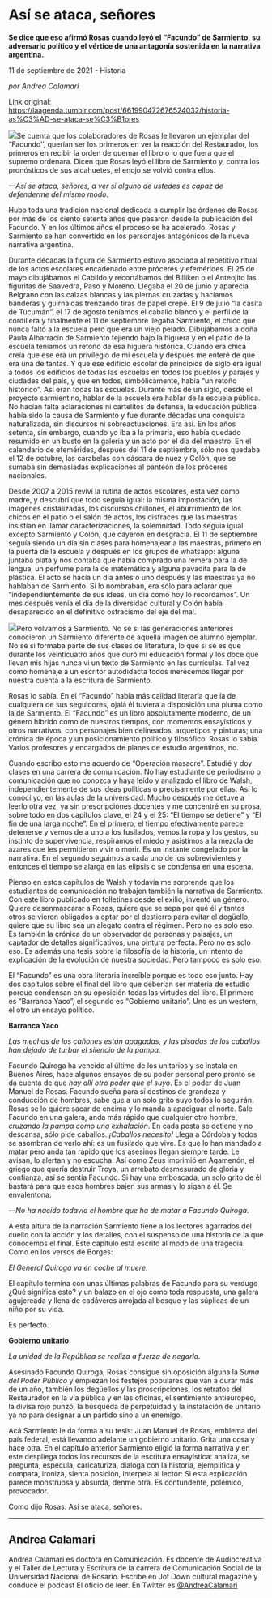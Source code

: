 # Así se ataca, señores

**Se dice que eso afirmó Rosas cuando leyó el “Facundo” de Sarmiento, su adversario político y el vértice de una antagonía sostenida en la narrativa argentina.**

11 de septiembre de 2021 - Historia

_por Andrea Calamari_

Link original: https://laagenda.tumblr.com/post/661990472676524032/historia-as%C3%AD-se-ataca-se%C3%B1ores

![](https://64.media.tumblr.com/8f4673f0ab920d78077df3e03966ed6b/1112c012c8a015fa-3e/s500x750/39aef1cb24acf3b443597eeb35dddbe8e52d2604.jpg)Se cuenta que los colaboradores de Rosas le llevaron un ejemplar del “Facundo’’, querían ser los primeros en ver la reacción del Restaurador, los primeros en recibir la orden de quemar el libro o lo que fuera que el supremo ordenara. Dicen que Rosas leyó el libro de Sarmiento y, contra los pronósticos de sus alcahuetes, el enojo se volvió contra ellos.

*—Así se ataca, señores, a ver si alguno de ustedes es capaz de defenderme del mismo modo.*

Hubo toda una tradición nacional dedicada a cumplir las órdenes de Rosas por más de los ciento setenta años que pasaron desde la publicación del Facundo. Y en los últimos años el proceso se ha acelerado. Rosas y Sarmiento se han convertido en los personajes antagónicos de la nueva narrativa argentina.

Durante décadas la figura de Sarmiento estuvo asociada al repetitivo ritual de los actos escolares encadenado entre próceres y efemérides. El 25 de mayo dibujábamos el Cabildo y recortábamos del Billiken o el Anteojito las figuritas de Saavedra, Paso y Moreno. Llegaba el 20 de junio y aparecía Belgrano con las calzas blancas y las piernas cruzadas y hacíamos banderas y guirnaldas trenzando tiras de papel crepé. El 9 de julio “la casita de Tucumán”, el 17 de agosto teníamos el caballo blanco y el perfil de la cordillera y finalmente el 11 de septiembre llegaba Sarmiento, el chico que nunca faltó a la escuela pero que era un viejo pelado. Dibujábamos a doña Paula Albarracín de Sarmiento tejiendo bajo la higuera y en el patio de la escuela teníamos un retoño de esa higuera histórica. Cuando era chica creía que ese era un privilegio de mi escuela y después me enteré de que era una de tantas. Y que ese edificio escolar de principios de siglo era igual a todos los edificios de todas las escuelas en todos los pueblos y parajes y ciudades del país, y que en todos, simbólicamente, había “un retoño histórico”. Así eran todas las escuelas. Durante más de un siglo, desde el proyecto sarmientino, hablar de la escuela era hablar de la escuela pública. No hacían falta aclaraciones ni cartelitos de defensa, la educación pública había sido la causa de Sarmiento y fue durante décadas una conquista naturalizada, sin discursos ni sobreactuaciones. Era así. En los años setenta, sin embargo, cuando yo iba a la primaria, eso había quedado resumido en un busto en la galería y un acto por el día del maestro. En el calendario de efemérides, después del 11 de septiembre, sólo nos quedaba el 12 de octubre, las carabelas con cáscara de nuez y Colón, que se sumaba sin demasiadas explicaciones al panteón de los próceres nacionales.

Desde 2007 a 2015 reviví la rutina de actos escolares, esta vez como madre, y descubrí que todo seguía igual: la misma impostación, las imágenes cristalizadas, los discursos chillones, el aburrimiento de los chicos en el patio o el salón de actos, los disfraces que las maestras insistían en llamar caracterizaciones, la solemnidad. Todo seguía igual excepto Sarmiento y Colón, que cayeron en desgracia. El 11 de septiembre seguía siendo un día sin clases para homenajear a las maestras, primero en la puerta de la escuela y después en los grupos de whatsapp: alguna juntaba plata y nos contaba que había comprado una remera para la de lengua, un perfume para la de matemática y alguna pavadita para la de plástica. El acto se hacía un día antes o uno después y las maestras ya no hablaban de Sarmiento. Si lo nombraban, era sólo para aclarar que “independientemente de sus ideas, un día como hoy lo recordamos”. Un mes después venía el día de la diversidad cultural y Colón había desaparecido en el definitivo ostracismo del eje del mal.


![](https://64.media.tumblr.com/e19a1f63494a8418e87808d6e3000e93/1112c012c8a015fa-4b/s500x750/7793a32a362006f9ae15c968e159d94087e74dd8.jpg)Pero volvamos a Sarmiento. No sé si las generaciones anteriores conocieron un Sarmiento diferente de aquella imagen de alumno ejemplar. No sé si formaba parte de sus clases de literatura, lo que sí sé es que durante los veinticuatro años que duró mi educación formal y los doce que llevan mis hijas nunca vi un texto de Sarmiento en las currículas. Tal vez como homenaje a un escritor autodidacta todos merecemos llegar por nuestra cuenta a la escritura de Sarmiento. 

Rosas lo sabía. En el “Facundo” había más calidad literaria que la de cualquiera de sus seguidores, ojalá él tuviera a disposición una pluma como la de Sarmiento. El “Facundo” es un libro absolutamente moderno, de un género híbrido como de nuestros tiempos, con momentos ensayísticos y otros narrativos, con personajes bien delineados, arquetipos y pinturas; una crónica de época y un posicionamiento político y filosófico. Rosas lo sabía. Varios profesores y encargados de planes de estudio argentinos, no.

Cuando escribo esto me acuerdo de “Operación masacre”. Estudié y doy clases en una carrera de comunicación. No hay estudiante de periodismo o comunicación que no conozca y haya leído y analizado el libro de Walsh, independientemente de sus ideas políticas o precisamente por ellas. Así lo conocí yo, en las aulas de la universidad. Mucho después me detuve a leerlo otra vez, ya sin prescripciones docentes y me concentré en su prosa, sobre todo en dos capítulos clave, el 24 y el 25: “El tiempo se detiene” y “El fin de una larga noche”. En el primero, el tiempo efectivamente parece detenerse y vemos de a uno a los fusilados, vemos la ropa y los gestos, su instinto de supervivencia, respiramos el miedo y asistimos a la mezcla de azares que les permitieron vivir o morir. Es un instante congelado por la narrativa. En el segundo seguimos a cada uno de los sobrevivientes y entonces el tiempo se alarga en las elipsis o se condensa en una escena.

Pienso en estos capítulos de Walsh y todavía me sorprende que los estudiantes de comunicación no trabajen también la narrativa de Sarmiento. Con este libro publicado en folletines desde el exilio, inventó un género. Quiere desenmascarar a Rosas, quiere que se sepa por qué él y tantos otros se vieron obligados a optar por el destierro para evitar el degüello, quiere que su libro sea un alegato contra el régimen. Pero no es solo eso. Es también la crónica de un observador de personas y paisajes, un captador de detalles significativos, una pintura perfecta. Pero no es solo eso. Es además una tesis sobre la filosofía de la historia, un intento de explicación de la evolución de nuestra sociedad. Pero tampoco es solo eso. 

El “Facundo” es una obra literaria increíble porque es todo eso junto. Hay dos capítulos sobre el final del libro que deberían ser materia de estudio porque condensan en su oposición todas las virtudes del libro. El primero es “Barranca Yaco”, el segundo es “Gobierno unitario”. Uno es un western, el otro un ensayo político.

**Barranca Yaco**

*Las mechas de los cañones están apagadas, y las pisadas de los caballos han dejado de turbar el silencio de la pampa.*

Facundo Quiroga ha vencido al último de los unitarios y se instala en Buenos Aires, hace algunos ensayos de su poder personal pero pronto se da cuenta de que *hay allí otro poder que el suyo*. Es el poder de Juan Manuel de Rosas. Facundo sueña para sí destinos de grandeza y conducción de hombres, sabe que a un solo grito suyo todos lo seguirán. Rosas se lo quiere sacar de encima y lo manda a apaciguar el norte. Sale Facundo en una galera, anda más rápido que cualquier otro hombre, *cruzando la pampa como una exhalación*. En cada posta se detiene y no descansa, sólo pide caballos. *¡Caballos necesito!* Llega a Córdoba y todos se asombran de verlo ahí: es un fusilado que vive. Es que lo han mandado a matar pero anda tan rápido que los asesinos llegan siempre tarde. Le avisan, lo alertan y no escucha. Así como Zeus imprimió en Agamenón, el griego que quería destruir Troya, un arrebato desmesurado de gloria y confianza, así se sentía Facundo. Si hay una emboscada, un solo grito de él bastará para que esos hombres bajen sus armas y lo sigan a él. Se envalentona:



—*No ha nacido todavía el hombre que ha de matar a Facundo Quiroga.*

A esta altura de la narración Sarmiento tiene a los lectores agarrados del cuello con la acción y los detalles, con el suspenso de una historia de la que conocemos el final. Este capítulo está escrito al modo de una tragedia. Como en los versos de Borges:

*El General Quiroga va en coche al muere.*

El capítulo termina con unas últimas palabras de Facundo para su verdugo ¿Qué significa esto? y un balazo en el ojo como toda respuesta, una galera agujereada y llena de cadáveres arrojada al bosque y las súplicas de un niño por su vida.

Es perfecto.

**Gobierno unitario**

*La unidad de la República se realiza a fuerza de negarla.*

Asesinado Facundo Quiroga, Rosas consigue sin oposición alguna la *Suma del Poder Público* y empiezan los festejos populares que van a durar más de un año, también los degüellos y las proscripciones, los retratos del Restaurador en la vía pública y en las oficinas, el sentimiento antieuropeo, la divisa rojo punzó, la búsqueda de perpetuidad y la instalación de unitario ya no para designar a un partido sino a un enemigo.

Acá Sarmiento le da forma a su tesis: Juan Manuel de Rosas, emblema del país federal, está llevando adelante un gobierno unitario. Grita una cosa y hace otra. En el capítulo anterior Sarmiento eligió la forma narrativa y en este despliega todos los recursos de la escritura ensayística: analiza, se pregunta, especula, caricaturiza, dialoga con la historia, ejemplifica y compara, ironiza, sienta posición, interpela al lector: Si esta explicación parece monstruosa y absurda, denme otra. Es contundente, polémico, provocador. 

Como dijo Rosas: Así se ataca, señores.



---

Andrea Calamari
---------------

 Andrea Calamari es doctora en Comunicación. Es docente de Audiocreativa y el Taller de Lectura y Escritura de la carrera de Comunicación Social de la Universidad Nacional de Rosario. Escribe en Jot Down cultural magazine y conduce el podcast El oficio de leer. En Twitter es  [@AndreaCalamari](https://twitter.com/andreacalamari) 

